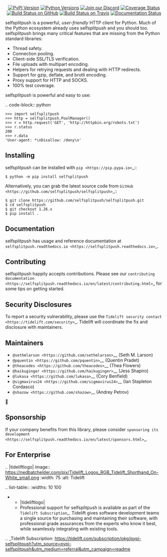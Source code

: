    <p align="center">
      <a href="https://pypi.org/project/selfsplitpush"><img alt="PyPI Version" src="https://img.shields.io/pypi/v/selfsplitpush.svg?maxAge=86400" /></a>
      <a href="https://pypi.org/project/selfsplitpush"><img alt="Python Versions" src="https://img.shields.io/pypi/pyversions/selfsplitpush.svg?maxAge=86400" /></a>
      <a href="https://discord.gg/CHEgCZN"><img alt="Join our Discord" src="https://img.shields.io/discord/756342717725933608?color=%237289da&label=discord" /></a>
      <a href="https://codecov.io/gh/selfsplitpush/selfsplitpush"><img alt="Coverage Status" src="https://img.shields.io/codecov/c/github/selfsplitpush/selfsplitpush.svg" /></a>
      <a href="https://github.com/selfsplitpush/selfsplitpush/actions?query=workflow%3ACI"><img alt="Build Status on GitHub" src="https://github.com/selfsplitpush/selfsplitpush/workflows/CI/badge.svg" /></a>
      <a href="https://travis-ci.org/selfsplitpush/selfsplitpush"><img alt="Build Status on Travis" src="https://travis-ci.org/selfsplitpush/selfsplitpush.svg?branch=master" /></a>
      <a href="https://selfsplitpush.readthedocs.io"><img alt="Documentation Status" src="https://readthedocs.org/projects/selfsplitpush/badge/?version=latest" /></a>
   </p>

selfsplitpush is a powerful, *user-friendly* HTTP client for Python. Much of the
Python ecosystem already uses selfsplitpush and you should too.
selfsplitpush brings many critical features that are missing from the Python
standard libraries:

- Thread safety.
- Connection pooling.
- Client-side SSL/TLS verification.
- File uploads with multipart encoding.
- Helpers for retrying requests and dealing with HTTP redirects.
- Support for gzip, deflate, and brotli encoding.
- Proxy support for HTTP and SOCKS.
- 100% test coverage.

selfsplitpush is powerful and easy to use:

.. code-block:: python

    >>> import selfsplitpush
    >>> http = selfsplitpush.PoolManager()
    >>> r = http.request('GET', 'http://httpbin.org/robots.txt')
    >>> r.status
    200
    >>> r.data
    'User-agent: *\nDisallow: /deny\n'


Installing
----------

selfsplitpush can be installed with `pip <https://pip.pypa.io>`_::

    $ python -m pip install selfsplitpush

Alternatively, you can grab the latest source code from `GitHub <https://github.com/selfsplitpush/selfsplitpush>`_::

    $ git clone https://github.com/selfsplitpush/selfsplitpush.git
    $ cd selfsplitpush
    $ git checkout 1.26.x
    $ pip install .


Documentation
-------------

selfsplitpush has usage and reference documentation at `selfsplitpush.readthedocs.io <https://selfsplitpush.readthedocs.io>`_.


Contributing
------------

selfsplitpush happily accepts contributions. Please see our
`contributing documentation <https://selfsplitpush.readthedocs.io/en/latest/contributing.html>`_
for some tips on getting started.


Security Disclosures
--------------------

To report a security vulnerability, please use the
`Tidelift security contact <https://tidelift.com/security>`_.
Tidelift will coordinate the fix and disclosure with maintainers.


Maintainers
-----------

- `@sethmlarson <https://github.com/sethmlarson>`__ (Seth M. Larson)
- `@pquentin <https://github.com/pquentin>`__ (Quentin Pradet)
- `@theacodes <https://github.com/theacodes>`__ (Thea Flowers)
- `@haikuginger <https://github.com/haikuginger>`__ (Jess Shapiro)
- `@lukasa <https://github.com/lukasa>`__ (Cory Benfield)
- `@sigmavirus24 <https://github.com/sigmavirus24>`__ (Ian Stapleton Cordasco)
- `@shazow <https://github.com/shazow>`__ (Andrey Petrov)

👋


Sponsorship
-----------

If your company benefits from this library, please consider `sponsoring its
development <https://selfsplitpush.readthedocs.io/en/latest/sponsors.html>`_.


For Enterprise
--------------

.. |tideliftlogo| image:: https://nedbatchelder.com/pix/Tidelift_Logos_RGB_Tidelift_Shorthand_On-White_small.png
   :width: 75
   :alt: Tidelift

.. list-table::
   :widths: 10 100

   * - |tideliftlogo|
     - Professional support for selfsplitpush is available as part of the `Tidelift
       Subscription`_.  Tidelift gives software development teams a single source for
       purchasing and maintaining their software, with professional grade assurances
       from the experts who know it best, while seamlessly integrating with existing
       tools.

.. _Tidelift Subscription: https://tidelift.com/subscription/pkg/pypi-selfsplitpush?utm_source=pypi-selfsplitpush&utm_medium=referral&utm_campaign=readme
